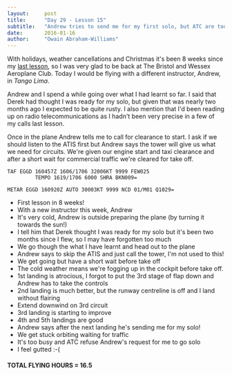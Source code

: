 ```yaml
---
layout:     post
title:      "Day 29 - Lesson 15"
subtitle:   "Andrew tries to send me for my first solo, but ATC are too busy"
date:       2016-01-16
author:     "Owain Abraham-Williams"
---
```


With holidays, weather cancellations and Christmas it's been 8 weeks since my [last lesson](2015/11/22/day-26-lesson-14-circuit-bashing/),
so I was very glad to be back at The Bristol and Wessex Aeroplane Club. Today I would be
flying with a different instructor, Andrew, in *Tango Lima*.

Andrew and I spend a while going over what I had learnt so far. I said that Derek had
thought I was ready for my solo, but given that was nearly two months ago I expected to be
quite rusty. I also mention that I'd been reading up on radio telecommunications as I
hadn't been very precise in a few of my calls last lesson.

Once in the plane Andrew tells me to call for clearance to start. I ask if we should
listen to the ATIS first but Andrew says the tower will give us what we need for circuits.
We're given our engine start and taxi clearance and after a short wait for commercial
traffic we're cleared for take off.

    TAF EGGD 160457Z 1606/1706 32006KT 9999 FEW025
             TEMPO 1619/1706 6000 SHRA BKN009=

    METAR EGGD 160920Z AUTO 30003KT 9999 NCD 01/M01 Q1029=

 * First lesson in 8 weeks!
 * With a new instructor this week, Andrew
 * It's very cold, Andrew is outside preparing the plane (by turning it towards the sun!)
 * I tell him that Derek thought I was ready for my solo but it's been two months since I flew, so I may have forgotten too much
 * We go though the what I have learnt and head out to the plane
 * Andrew says to skip the ATIS and just call the tower, I'm not used to this!
 * We get going but have a short wait before take off
 * The cold weather means we're fogging up in the cockpit before take off.
 * 1st landing is atrocious, I forgot to put the 3rd stage of flap down and Andrew has to take the controls
 * 2nd landing is much better, but the runway centreline is off and I land without flairing
 * Extend downwind on 3rd circuit
 * 3rd landing is starting to improve
 * 4th and 5th landings are good
 * Andrew says after the next landing he's sending me for my solo!
 * We get stuck orbiting waiting for traffic
 * It's too busy and ATC refuse Andrew's request for me to go solo
 * I feel gutted :-(

#### TOTAL FLYING HOURS = 16.5